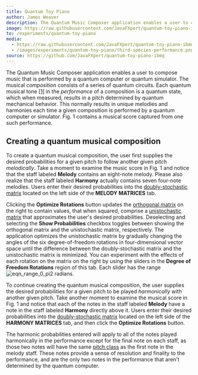```yaml
---
title: Quantum Toy Piano
author: James Weaver
description: The Quantum Music Composer application enables a user to compose music that is performed by a quantum computer or quantum simulator.
image: https://raw.githubusercontent.com/JavaFXpert/quantum-toy-piano-ibmq/master/docimages/performance-tab.png
to: /experiments/quantum-toy-piano
media:
  - https://raw.githubusercontent.com/JavaFXpert/quantum-toy-piano-ibmq/master/docimages/performance-tab.png
  - /images/experiments/quantum-toy-piano/third-species-performance.png
source: https://github.com/JavaFXpert/quantum-toy-piano-ibmq
---
```

The Quantum Music Composer application enables a user to compose music that is performed by a quantum computer or quantum simulator. The musical *composition* consists of a series of quantum circuits. Each quantum musical tone [[1]](#references) in the *performance* of a composition is a quantum state, which when measured, results in a pitch determined by quantum mechanical behavior. This normally results in unique melodies and harmonies each time a given composition is performed by a quantum computer or simulator. Fig. 1 contains a musical score captured from one such performance.

## Creating a quantum musical composition

To create a quantum musical composition, the user first supplies the desired probabilities for a given pitch to follow another given pitch *melodically*. Take a moment to examine the music score in Fig. 1 and notice that the staff labeled **Melody** contains an eight-note melody. Please also realize that the staff labeled **Harmony** actually contains seven four-note melodies.  Users enter their desired probabilities into the [doubly-stochastic matrix](https://en.wikipedia.org/wiki/Doubly_stochastic_matrix) located on the left side of the **MELODY MATRICES** tab.

Clicking the **Optimize Rotations** button updates the [orthogonal matrix](https://en.wikipedia.org/wiki/Orthogonal_matrix) on the right to contain values, that when squared, comprise a [unistochastic matrix](https://en.wikipedia.org/wiki/Unistochastic_matrix) that approximates the user's desired probabilities. Deselecting and selecting the **Show Probabilities** checkbox toggles between showing the orthogonal matrix and the unistochastic matrix, respectively. The application optimizes the unistochastic matrix by gradually changing the angles of the six degree-of-freedom rotations in four-dimensional vector space until the difference between the doubly-stochastic matrix and the unistochastic matrix is minimized.  You can experiment with the effects of each rotation on the matrix on the right by using the sliders in the **Degree of Freedom Rotations** region of this tab. Each slider has the range ![eqn_range_0_pi2](docimages/eqn_range_0_pi2.gif) radians.

To continue creating the quantum musical composition, the user supplies the desired probabilities for a given pitch to be played *harmonically* with another given pitch. Take another moment to examine the musical score in Fig. 1 and notice that each of the notes in the staff labeled **Melody** have a note in the staff labeled **Harmony** directly above it. Users enter their desired probabilities into the [doubly-stochastic matrix](https://en.wikipedia.org/wiki/Doubly_stochastic_matrix) located on the left side of the **HARMONY MATRICES** tab, and then click the **Optimize Rotations** button.

The harmonic probabilities entered will apply to all of the notes played harmonically in the performance except for the final note on each staff, as those two notes will have the same [pitch class](https://en.wikipedia.org/wiki/Pitch_class) as the first note in the melody staff. These notes provide a sense of resolution and finality to the performance, and are the only two notes in the performance that aren't determined by the quantum computer.
